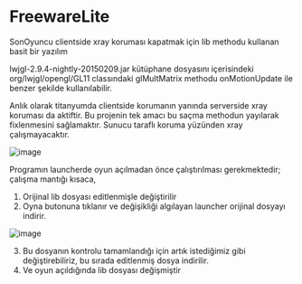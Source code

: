 # FreewareLite
SonOyuncu clientside xray koruması kapatmak için lib methodu kullanan basit bir yazılım

lwjgl-2.9.4-nightly-20150209.jar kütüphane dosyasını içerisindeki org/lwjgl/opengl/GL11 classındaki glMultMatrix methodu onMotionUpdate ile benzer şekilde kullanılabilir.

Anlık olarak titanyumda clientside korumanın yanında serverside xray koruması da aktiftir.
Bu projenin tek amacı bu saçma methodun yayılarak fixlenmesini sağlamaktır. Sunucu taraflı koruma yüzünden xray çalışmayacaktır.

![image](https://user-images.githubusercontent.com/82592303/180977673-9fe556e6-5f40-4ff7-8b33-1fa5c3147bc1.png)

Programın launcherde oyun açılmadan önce çalıştırılması gerekmektedir; çalışma mantığı kısaca,
1) Orijinal lib dosyası editlenmişle değiştirilir
2) Oyna butonuna tıklanır ve değişikliği algılayan launcher orijinal dosyayı indirir.

![image](https://user-images.githubusercontent.com/82592303/180978695-bd566fff-81be-4aed-ad1b-76b454047708.png)

3) Bu dosyanın kontrolu tamamlandığı için artık istediğimiz gibi değiştirebiliriz, bu sırada editlenmiş dosya indirilir.
4) Ve oyun açıldığında lib dosyası değişmiştir
